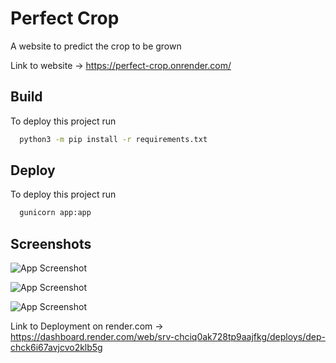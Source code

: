 
# Perfect Crop

A website to predict the crop to be grown

Link to website -> https://perfect-crop.onrender.com/




## Build

To deploy this project run

```bash
  python3 -m pip install -r requirements.txt
```

## Deploy

To deploy this project run

```bash
  gunicorn app:app
```

## Screenshots

![App Screenshot](https://i.imgur.com/D0Ipqyf.png)

![App Screenshot](https://i.imgur.com/TjLUE3T.png)

![App Screenshot](https://i.imgur.com/xcNzBjH.png)


Link to Deployment on render.com -> https://dashboard.render.com/web/srv-chciq0ak728tp9aajfkg/deploys/dep-chck6i67avjcvo2klb5g
